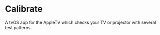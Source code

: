 # Calibrate
A tvOS app for the AppleTV which checks your TV or projector with several test patterns.
